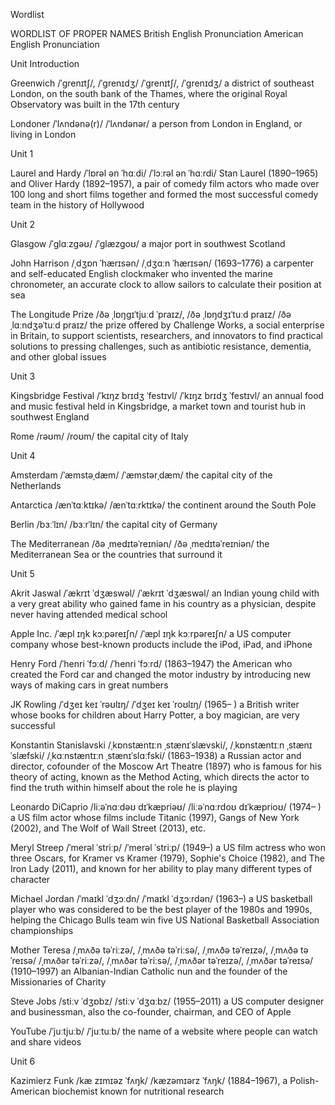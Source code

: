 Wordlist

WORDLIST OF PROPER NAMES
British English Pronunciation
American English Pronunciation

Unit Introduction

Greenwich /ˈgrenɪtʃ/, /ˈgrenɪdʒ/ /ˈgrenɪtʃ/, /ˈgrenɪdʒ/
a district of southeast London, on the south bank of the Thames, where the original Royal Observatory was built in the 17th century

Londoner /ˈlʌndənə(r)/ /ˈlʌndənər/ a person from London in England, or living in London

Unit 1

Laurel and Hardy /ˈlɒrəl ən ˈhɑːdi/ /ˈlɔːrəl ən ˈhɑːrdi/
Stan Laurel (1890–1965) and Oliver Hardy (1892–1957), a pair of comedy film actors who made over 100 long and short films together and formed the most successful comedy team in the history of Hollywood

Unit 2

Glasgow /ˈglɑːzgəʊ/ /ˈglæzgoʊ/ a major port in southwest Scotland

John Harrison /ˌdʒɒn ˈhærɪsən/ /ˌdʒɑːn ˈhærɪsən/ (1693–1776) a carpenter and self-educated English clockmaker who invented the marine chronometer, an accurate clock to allow sailors to calculate their position at sea

The Longitude Prize /ðə ˌlɒŋgɪˈtjuːd ˈpraɪz/, /ðə ˌlɒŋdʒɪˈtuːd praɪz/ /ðə ˌlɑːndʒəˈtuːd praɪz/ the prize offered by Challenge Works, a social enterprise in Britain, to support scientists, researchers, and innovators to find practical solutions to pressing challenges, such as antibiotic resistance, dementia, and other global issues

Unit 3

Kingsbridge Festival /ˈkɪŋz brɪdʒ ˈfestɪvl/ /ˈkɪŋz brɪdʒ ˈfestɪvl/
an annual food and music festival held in Kingsbridge, a market town and tourist hub in southwest England

Rome /rəʊm/ /roʊm/ the capital city of Italy

Unit 4

Amsterdam /ˈæmstəˌdæm/ /ˈæmstərˌdæm/ the capital city of the Netherlands

Antarctica /ænˈtɑːktɪkə/ /ænˈtɑːrktɪkə/ the continent around the South Pole

Berlin /bɜːˈlɪn/ /bɜːrˈlɪn/ the capital city of Germany

The Mediterranean /ðə ˌmedɪtəˈreɪniən/ /ðə ˌmedɪtəˈreɪniən/ the Mediterranean Sea or the countries that surround it

Unit 5

Akrit Jaswal /ˈækrɪt ˈdʒæswəl/ /ˈækrɪt ˈdʒæswəl/ an Indian young child with a very great ability who gained fame in his country as a physician, despite never having attended medical school

Apple Inc. /ˈæpl ɪŋk kɔːpəreɪʃn/ /ˈæpl ɪŋk kɔːrpəreɪʃn/ a US computer company whose best-known products include the iPod, iPad, and iPhone

Henry Ford /ˈhenri ˈfɔːd/ /ˈhenri ˈfɔːrd/ (1863–1947) the American who created the Ford car and changed the motor industry by introducing new ways of making cars in great numbers

JK Rowling /ˈdʒeɪ keɪ ˈrəʊlɪŋ/ /ˈdʒeɪ keɪ ˈroʊlɪŋ/ (1965– ) a British writer whose books for children about Harry Potter, a boy magician, are very successful

Konstantin Stanislavski /ˌkɒnstæntɪːn ˌstænɪˈslævski/, /ˌkɒnstæntɪːn ˌstænɪˈslæfski/ /ˌkɑːnstæntɪːn ˌstænɪˈslɑːfski/ (1863–1938) a Russian actor and director, cofounder of the Moscow Art Theatre (1897) who is famous for his theory of acting, known as the Method Acting, which directs the actor to find the truth within himself about the role he is playing

Leonardo DiCaprio /liːəˈnɑːdəʊ dɪˈkæpriəʊ/ /liːəˈnɑːrdoʊ dɪˈkæprioʊ/ (1974– ) a US film actor whose films include Titanic (1997), Gangs of New York (2002), and The Wolf of Wall Street (2013), etc.

Meryl Streep /ˈmerəl ˈstriːp/ /ˈmerəl ˈstriːp/ (1949–) a US film actress who won three Oscars, for Kramer vs Kramer (1979), Sophie's Choice (1982), and The Iron Lady (2011), and known for her ability to play many different types of character

Michael Jordan /ˈmaɪkl ˈdʒɔːdn/ /ˈmaɪkl ˈdʒɔːrdən/ (1963–) a US basketball player who was considered to be the best player of the 1980s and 1990s, helping the Chicago Bulls team win five US National Basketball Association championships

Mother Teresa /ˌmʌðə təˈriːzə/, /ˌmʌðə təˈriːsə/, /ˌmʌðə təˈreɪzə/, /ˌmʌðə təˈreɪsə/ /ˌmʌðər təˈriːzə/, /ˌmʌðər təˈriːsə/, /ˌmʌðər təˈreɪzə/, /ˌmʌðər təˈreɪsə/ (1910–1997) an Albanian-Indian Catholic nun and the founder of the Missionaries of Charity

Steve Jobs /stiːv ˈdʒɒbz/ /stiːv ˈdʒɑːbz/ (1955–2011) a US computer designer and businessman, also the co-founder, chairman, and CEO of Apple

YouTube /ˈjuːtjuːb/ /ˈjuːtuːb/ the name of a website where people can watch and share videos

Unit 6

Kazimierz Funk /kæ zɪmɪəz ˈfʌŋk/ /kæzəmɪərz ˈfʌŋk/ (1884–1967), a Polish-American biochemist known for nutritional research